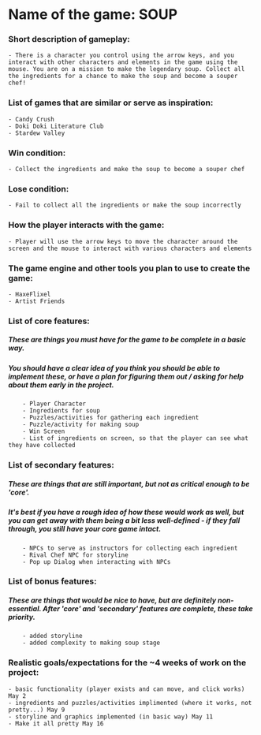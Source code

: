 
# Name of the game: SOUP

### Short description of gameplay:

    - There is a character you control using the arrow keys, and you interact with other characters and elements in the game using the mouse. You are on a mission to make the legendary soup. Collect all the ingredients for a chance to make the soup and become a souper chef!  

### List of games that are similar or serve as inspiration:

    - Candy Crush  
    - Doki Doki Literature Club  
    - Stardew Valley  

### Win condition:

    - Collect the ingredients and make the soup to become a souper chef  

### Lose condition:

    - Fail to collect all the ingredients or make the soup incorrectly  

### How the player interacts with the game:

    - Player will use the arrow keys to move the character around the screen and the mouse to interact with various characters and elements  

### The game engine and other tools you plan to use to create the game:

    - HaxeFlixel  
    - Artist Friends  

### List of core features:

##### These are things you must have for the game to be complete in a basic way.  

#####    You should have a clear idea of you think you should be able to implement these, or have a plan for figuring them out / asking for help about them early in the project.  

        - Player Character  
        - Ingredients for soup  
        - Puzzles/activities for gathering each ingredient  
        - Puzzle/activity for making soup  
        - Win Screen  
        - List of ingredients on screen, so that the player can see what they have collected  

### List of secondary features:

##### These are things that are still important, but not as critical enough to be 'core'.  

##### It's best if you have a rough idea of how these would work as well, but you can get away with them being a bit less well-defined - if they fall through, you still have your core game intact.  

        - NPCs to serve as instructors for collecting each ingredient  
        - Rival Chef NPC for storyline  
        - Pop up Dialog when interacting with NPCs  

### List of bonus features:

##### These are things that would be nice to have, but are definitely non-essential. After 'core' and 'secondary' features are complete, these take priority.  

        - added storyline  
        - added complexity to making soup stage  

### Realistic goals/expectations for the ~4 weeks of work on the project:

    - basic functionality (player exists and can move, and click works) May 2  
    - ingredients and puzzles/activities implimented (where it works, not pretty...) May 9  
    - storyline and graphics implemented (in basic way) May 11  
    - Make it all pretty May 16  
